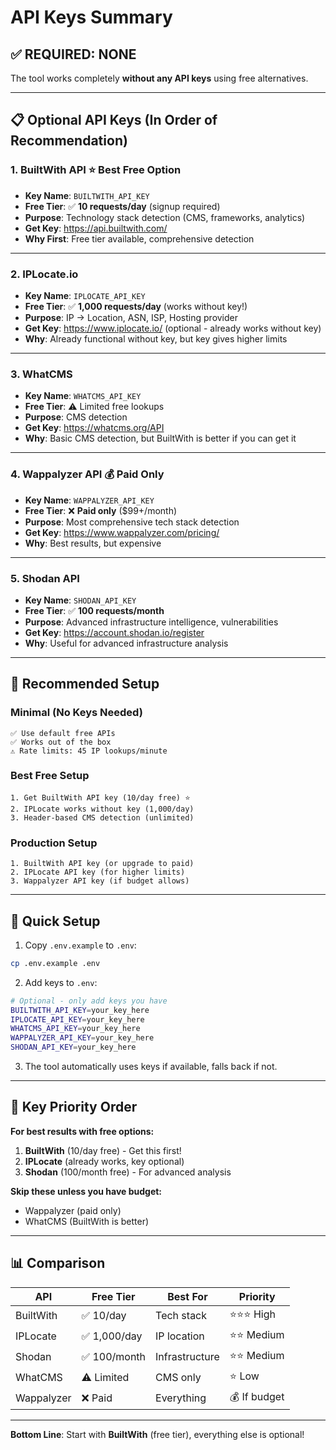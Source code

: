 # API Keys Summary

## ✅ **REQUIRED: NONE**

The tool works completely **without any API keys** using free alternatives.

---

## 📋 Optional API Keys (In Order of Recommendation)

### 1. **BuiltWith API** ⭐ Best Free Option
- **Key Name**: `BUILTWITH_API_KEY`
- **Free Tier**: ✅ **10 requests/day** (signup required)
- **Purpose**: Technology stack detection (CMS, frameworks, analytics)
- **Get Key**: https://api.builtwith.com/
- **Why First**: Free tier available, comprehensive detection

---

### 2. **IPLocate.io**
- **Key Name**: `IPLOCATE_API_KEY`
- **Free Tier**: ✅ **1,000 requests/day** (works without key!)
- **Purpose**: IP → Location, ASN, ISP, Hosting provider
- **Get Key**: https://www.iplocate.io/ (optional - already works without key)
- **Why**: Already functional without key, but key gives higher limits

---

### 3. **WhatCMS**
- **Key Name**: `WHATCMS_API_KEY`
- **Free Tier**: ⚠️ Limited free lookups
- **Purpose**: CMS detection
- **Get Key**: https://whatcms.org/API
- **Why**: Basic CMS detection, but BuiltWith is better if you can get it

---

### 4. **Wappalyzer API** 💰 Paid Only
- **Key Name**: `WAPPALYZER_API_KEY`
- **Free Tier**: ❌ **Paid only** ($99+/month)
- **Purpose**: Most comprehensive tech stack detection
- **Get Key**: https://www.wappalyzer.com/pricing/
- **Why**: Best results, but expensive

---

### 5. **Shodan API**
- **Key Name**: `SHODAN_API_KEY`
- **Free Tier**: ✅ **100 requests/month**
- **Purpose**: Advanced infrastructure intelligence, vulnerabilities
- **Get Key**: https://account.shodan.io/register
- **Why**: Useful for advanced infrastructure analysis

---

## 🎯 Recommended Setup

### Minimal (No Keys Needed)
```
✅ Use default free APIs
✅ Works out of the box
⚠️ Rate limits: 45 IP lookups/minute
```

### Best Free Setup
```
1. Get BuiltWith API key (10/day free) ⭐
2. IPLocate works without key (1,000/day)
3. Header-based CMS detection (unlimited)
```

### Production Setup
```
1. BuiltWith API key (or upgrade to paid)
2. IPLocate API key (for higher limits)
3. Wappalyzer API key (if budget allows)
```

---

## 📝 Quick Setup

1. Copy `.env.example` to `.env`:
```bash
cp .env.example .env
```

2. Add keys to `.env`:
```bash
# Optional - only add keys you have
BUILTWITH_API_KEY=your_key_here
IPLOCATE_API_KEY=your_key_here
WHATCMS_API_KEY=your_key_here
WAPPALYZER_API_KEY=your_key_here
SHODAN_API_KEY=your_key_here
```

3. The tool automatically uses keys if available, falls back if not.

---

## 🔑 Key Priority Order

**For best results with free options:**
1. **BuiltWith** (10/day free) - Get this first!
2. **IPLocate** (already works, key optional)
3. **Shodan** (100/month free) - For advanced analysis

**Skip these unless you have budget:**
- Wappalyzer (paid only)
- WhatCMS (BuiltWith is better)

---

## 📊 Comparison

| API | Free Tier | Best For | Priority |
|-----|-----------|----------|----------|
| BuiltWith | ✅ 10/day | Tech stack | ⭐⭐⭐ High |
| IPLocate | ✅ 1,000/day | IP location | ⭐⭐ Medium |
| Shodan | ✅ 100/month | Infrastructure | ⭐⭐ Medium |
| WhatCMS | ⚠️ Limited | CMS only | ⭐ Low |
| Wappalyzer | ❌ Paid | Everything | 💰 If budget |

---

**Bottom Line**: Start with **BuiltWith** (free tier), everything else is optional!

